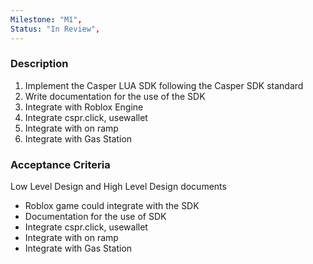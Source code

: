 ```yaml
---
Milestone: "M1",
Status: "In Review",
---
```

<!--lang:en--> 
### Description

1. Implement the Casper LUA SDK following the Casper SDK standard
2. Write documentation for the use of the SDK
3. Integrate with Roblox Engine
4. Integrate cspr.click, usewallet
5. Integrate with on ramp
6. Integrate with Gas Station



### Acceptance Criteria
Low Level Design and High Level Design documents

- Roblox game could integrate with the SDK
- Documentation for the use of SDK
- Integrate cspr.click, usewallet
- Integrate with on ramp
- Integrate with Gas Station
